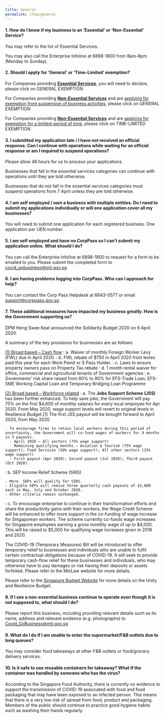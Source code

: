 ```yaml
---
title: General
permalink: /faq/general
---
```


#### **1. How do I know if my business is an ‘Essential’ or ‘Non-Essential’ Service?**
You may refer to the list of Essential Services.

You may also call the Enterprise Infoline at 6898-1800 from 8am-8pm (Monday to Sunday).

#### **2. Should I apply for ‘General’ or ‘Time-Limited’ exemption?**
For Companies providing **<ins>Essential Services</ins>**, you will need to declare, please click on GENERAL EXEMPTION 

For Companies providing **<ins>Non-Essential Services</ins>** and are <ins>applying for exemption from suspension of business activities</ins>, please click on GENERAL EXEMPTION 

For Companies providing **<ins>Non-Essential Services</ins>** and are <ins>applying for exemption for a limited-period of time</ins>, please click on TIME-LIMITED EXEMPTION 

#### **3. I submitted my application late / I have not received an official response. Can I continue with operations while waiting for an official response or am I required to suspend operations?**
Please allow 48 hours for us to process your applications. 

Businesses that fall in the essential services categories can continue with operations until they are told otherwise.

Businesses that do not fall in the essential services categories must suspend operations from 7 April unless they are told otherwise.

#### **4. I am self employed / own a business with multiple entities. Do I need to submit my applications individually or will one application cover all my businesses?**
You will need to submit one application for each registered business. One application per UEN number. 

#### **5. I am self employed and have no CorpPass so I can’t submit my application online. What should I do?**
You can call the Enterprise Infoline at 6898-1800 to request for a form to be emailed to you. Please submit the completed form to covid_gobusiness@mti.gov.sg.

#### **6. I am having problems logging into CorpPass. Who can I approach for help?**
You can contact the Corp Pass Helpdesk at 6643-0577 or email support@corppass.gov.sg.

#### **7. These additional measures have impacted my business greatly. How is the Government supporting us?**
DPM Heng Swee Keat announced the Solidarity Budget 2020 on 6 April 2020.

A summary of the key provisions for businesses are as follows:

<ins>(1) Broad based – Cash flow</ins>
: a. Waiver of monthly Foreign Worker Levy (FWL) due in April 2020. 
: b. FWL rebate of $750 in April 2020 from levies paid this year for each Work Pemit or S Pass Holder. 
: c. Laws to ensure property owners pass on Property Tax rebate
: d. 1 month rental waiver for office, commercial and agricultural tenants of Government agencies
: e. Govenments’ risk share raised from 80% to 90% for EFS-Trade Loan, EFS-SME Working Capital Loan and Temporary Bridging Loan Programme

<ins>(2) Broad based – Workforce related</ins>
: a. The **Jobs Support Scheme (JSS)** has been further enhanced. To help save jobs, the Government will pay 75% on the first $4,600 of monthly salaries for every local employee for Apr 2020. From May 2020, wage support levels will revert to original levels in Resilience Budget.[1] The first JSS payout will be brought forward to April 2020, from May 2020.

    - To encourage firms to retain local workers during this period of uncertainty, the Government will co-fund wages of workers for 9 months in 3 payouts.
      - April 2020 – All sectors (75% wage support)
      - Remaining qualifying months – Aviation & Tourism (75% wage support); Food Services (50% wage support); All other sectors (25% wage support)
      - First payout (Apr 2020); Second payout (Jul 2020); Third payout (Oct 2020).

: b. SEP Income Relief Scheme (SIRS)

    - More  SEPs will qualify for SIRS.
    - Eligible SEPs will reeive three quarterly cash payouts of $3,000 each in May, July and October 2020.
    - Other criteria remain unchanged. 

: c. To encourage enterprise to continue in their transformation efforts and share the productivity gains with their workers, the Wage Credit Scheme will be enhanced to offer more support in the co-funding of wage increase for Singaporean workers. The scheme currently co-funds wage increases for Singapore employees earning a gross monthly wage of up to $4,000. This will be raised to $5,000 for qualifying wage increases given in 2019 and 2020.



The COVID-19 (Temporary Measures) Bill will be introduced to offer temporary relief to businesses and individuals who are unable to fulfil certain contractual obligations because of COVID-19. It will seek to provide temporary cash-flow relief for these businesses and individuals, who may otherwise have to pay damages or risk having their deposits or assets forfeited. Please refer to the MinLaw website for more details.

Please refer to the <a href="https://www.singaporebudget.gov.sg/budget_2020" target="_blank">Singapore Budget Website</a> for more details on the Unity and Resilience Budget. 

#### **8. If I see a non-essential business continue to operate even though it is not supposed to, what should I do?**
Please report this business, including providing relevant details such as its name, address and relevant evidence (e.g. photographs) to Covid_GoBusiness@mti.gov.sg

#### **9. What do I do if I am unable to enter the supermarket/F&B outlets due to long queues?**
You may consider food takeaways at other F&B outlets or food/grocery delivery services.

#### **10. Is it safe to use reusable containers for takeaway? What if the container was handled by someone who has the virus?**
According to the Singapore Food Authority, there is currently no evidence to support the transmission of COVID-19 associated with food and food packaging that may have been exposed to an infected person. This means that there is a very low risk of spread from food, product and packaging. Members of the public should continue to practice good hygiene habits such as washing their hands regularly.
